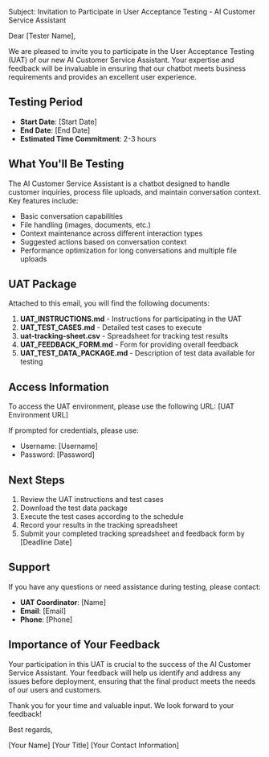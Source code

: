 Subject: Invitation to Participate in User Acceptance Testing - AI Customer Service Assistant

Dear [Tester Name],

We are pleased to invite you to participate in the User Acceptance Testing (UAT) of our new AI Customer Service Assistant. Your expertise and feedback will be invaluable in ensuring that our chatbot meets business requirements and provides an excellent user experience.

## Testing Period

- **Start Date**: [Start Date]
- **End Date**: [End Date]
- **Estimated Time Commitment**: 2-3 hours

## What You'll Be Testing

The AI Customer Service Assistant is a chatbot designed to handle customer inquiries, process file uploads, and maintain conversation context. Key features include:

- Basic conversation capabilities
- File handling (images, documents, etc.)
- Context maintenance across different interaction types
- Suggested actions based on conversation context
- Performance optimization for long conversations and multiple file uploads

## UAT Package

Attached to this email, you will find the following documents:

1. **UAT_INSTRUCTIONS.md** - Instructions for participating in the UAT
2. **UAT_TEST_CASES.md** - Detailed test cases to execute
3. **uat-tracking-sheet.csv** - Spreadsheet for tracking test results
4. **UAT_FEEDBACK_FORM.md** - Form for providing overall feedback
5. **UAT_TEST_DATA_PACKAGE.md** - Description of test data available for testing

## Access Information

To access the UAT environment, please use the following URL:
[UAT Environment URL]

If prompted for credentials, please use:
- Username: [Username]
- Password: [Password]

## Next Steps

1. Review the UAT instructions and test cases
2. Download the test data package
3. Execute the test cases according to the schedule
4. Record your results in the tracking spreadsheet
5. Submit your completed tracking spreadsheet and feedback form by [Deadline Date]

## Support

If you have any questions or need assistance during testing, please contact:

- **UAT Coordinator**: [Name]
- **Email**: [Email]
- **Phone**: [Phone]

## Importance of Your Feedback

Your participation in this UAT is crucial to the success of the AI Customer Service Assistant. Your feedback will help us identify and address any issues before deployment, ensuring that the final product meets the needs of our users and customers.

Thank you for your time and valuable input. We look forward to your feedback!

Best regards,

[Your Name]
[Your Title]
[Your Contact Information]
